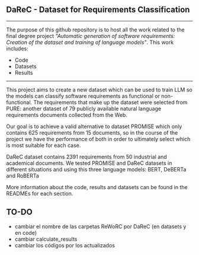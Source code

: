 ## DaReC - Dataset for Requirements Classification
___
The purpose of this github repository is to host all the work related to the final degree project *"Automatic generation of software requirements: Creation of the dataset and training of language models"*. This work includes:
  - Code
  - Datasets
  - Results
___

This project aims to create a new dataset which can be used to train LLM so the models can classify software requirements as functional or non-functional. The requirements that make up the dataset were selected from PURE: another dataset of 79 publicly available natural language requirements documents collected from the Web.

Our goal is to achieve a valid alternative to dataset PROMISE which only contains 625 requirements from 15 documents, so in the course of the project we have the performance of both in order to ultimately select which is most suitable for each case.

DaReC dataset contains 2391 requirements from 50 industrial and academical documents. We tested PROMISE and DaReC datasets in different situations and using this three language models: BERT, DeBERTa and RoBERTa

More information about the code, results and datasets can be found in the READMEs for each section.


## TO-DO
- cambiar el nombre de las carpetas ReWoRC por DaReC (en datasets y en code)
- cambiar calculate_results
- cambiar los códigos por los actualizados
